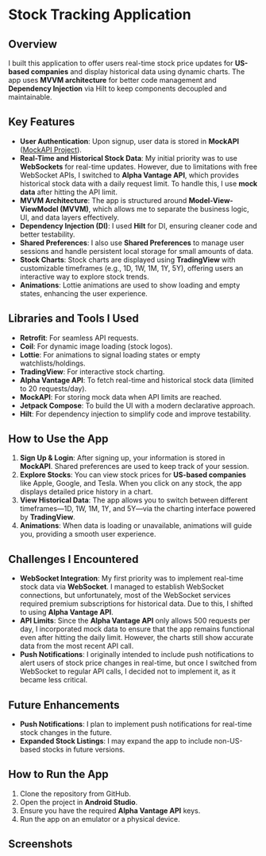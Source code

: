 # Stock Tracking Application

## Overview
I built this application to offer users real-time stock price updates for **US-based companies** and display historical data using dynamic charts. The app uses **MVVM architecture** for better code management and **Dependency Injection** via Hilt to keep components decoupled and maintainable.

## Key Features
- **User Authentication**: Upon signup, user data is stored in **MockAPI** ([MockAPI Project](https://mockapi.io/projects/6712ba8a6c5f5ced66247e85)).
- **Real-Time and Historical Stock Data**: My initial priority was to use **WebSockets** for real-time updates. However, due to limitations with free WebSocket APIs, I switched to **Alpha Vantage API**, which provides historical stock data with a daily request limit. To handle this, I use **mock data** after hitting the API limit.
- **MVVM Architecture**: The app is structured around **Model-View-ViewModel (MVVM)**, which allows me to separate the business logic, UI, and data layers effectively.
- **Dependency Injection (DI)**: I used **Hilt** for DI, ensuring cleaner code and better testability.
- **Shared Preferences**: I also use **Shared Preferences** to manage user sessions and handle persistent local storage for small amounts of data.
- **Stock Charts**: Stock charts are displayed using **TradingView** with customizable timeframes (e.g., 1D, 1W, 1M, 1Y, 5Y), offering users an interactive way to explore stock trends.
- **Animations**: Lottie animations are used to show loading and empty states, enhancing the user experience.

## Libraries and Tools I Used
- **Retrofit**: For seamless API requests.
- **Coil**: For dynamic image loading (stock logos).
- **Lottie**: For animations to signal loading states or empty watchlists/holdings.
- **TradingView**: For interactive stock charting.
- **Alpha Vantage API**: To fetch real-time and historical stock data (limited to 20 requests/day).
- **MockAPI**: For storing mock data when API limits are reached.
- **Jetpack Compose**: To build the UI with a modern declarative approach.
- **Hilt**: For dependency injection to simplify code and improve testability.

## How to Use the App
1. **Sign Up & Login**: After signing up, your information is stored in **MockAPI**. Shared preferences are used to keep track of your session.
2. **Explore Stocks**: You can view stock prices for **US-based companies** like Apple, Google, and Tesla. When you click on any stock, the app displays detailed price history in a chart.
3. **View Historical Data**: The app allows you to switch between different timeframes—1D, 1W, 1M, 1Y, and 5Y—via the charting interface powered by **TradingView**.
4. **Animations**: When data is loading or unavailable, animations will guide you, providing a smooth user experience.

## Challenges I Encountered
- **WebSocket Integration**: My first priority was to implement real-time stock data via **WebSocket**. I managed to establish WebSocket connections, but unfortunately, most of the WebSocket services required premium subscriptions for historical data. Due to this, I shifted to using **Alpha Vantage API**.
- **API Limits**: Since the **Alpha Vantage API** only allows 500 requests per day, I incorporated mock data to ensure that the app remains functional even after hitting the daily limit. However, the charts still show accurate data from the most recent API call.
- **Push Notifications**: I originally intended to include push notifications to alert users of stock price changes in real-time, but once I switched from WebSocket to regular API calls, I decided not to implement it, as it became less critical.

## Future Enhancements
- **Push Notifications**: I plan to implement push notifications for real-time stock changes in the future.
- **Expanded Stock Listings**: I may expand the app to include non-US-based stocks in future versions.

## How to Run the App
1. Clone the repository from GitHub.
2. Open the project in **Android Studio**.
3. Ensure you have the required **Alpha Vantage API** keys.
4. Run the app on an emulator or a physical device.

## Screenshots
